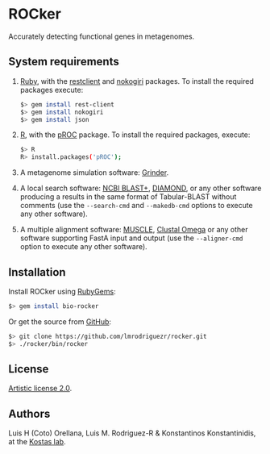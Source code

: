 # ROCker

Accurately detecting functional genes in metagenomes.

## System requirements

1. [Ruby](https://www.ruby-lang.org/), with the [restclient](https://rubygems.org/gems/rest_client) and
   [nokogiri](http://www.nokogiri.org/) packages. To install the required packages execute:
   
   ```bash
   $> gem install rest-client
   $> gem install nokogiri
   $> gem install json
   ```

2. [R](http://www.r-project.org/), with the [pROC](http://cran.r-project.org/web/packages/pROC/index.html)
   package. To install the required packages, execute:

   ```bash
   $> R
   R> install.packages('pROC');
   ```

3. A metagenome simulation software: [Grinder](http://sourceforge.net/projects/biogrinder/).

4. A local search software: [NCBI BLAST+](ftp://ftp.ncbi.nlm.nih.gov/blast/executables/blast+/LATEST/),
   [DIAMOND](http://ab.inf.uni-tuebingen.de/software/diamond/), or any other software producing a results
   in the same format of Tabular-BLAST without comments (use the `--search-cmd` and `--makedb-cmd` options
   to execute any other software).

5. A multiple alignment software: [MUSCLE](http://www.drive5.com/muscle/),
   [Clustal Omega](http://www.clustal.org/omega/) or any other software supporting FastA input and output
   (use the `--aligner-cmd` option to execute any other software).

## Installation

Install ROCker using [RubyGems](https://rubygems.org/gems/bio-rocker):

```bash
$> gem install bio-rocker
```

Or get the source from [GitHub](https://github.com/lmrodriguezr/rocker):

```bash
$> git clone https://github.com/lmrodriguezr/rocker.git
$> ./rocker/bin/rocker
```

## License

[Artistic license 2.0](http://www.perlfoundation.org/artistic_license_2_0).

## Authors

Luis H (Coto) Orellana, Luis M. Rodriguez-R & Konstantinos Konstantinidis, at the
[Kostas lab](http://enve-omics.gatech.edu/).

